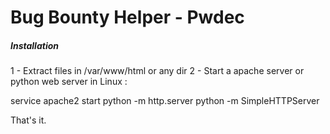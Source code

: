 # Bug Bounty Helper - Pwdec
##### Installation

1 - Extract files in /var/www/html or any dir
2 - Start a apache server or python web server
in Linux :

service apache2 start
python -m http.server <PORT>
python -m SimpleHTTPServer <PORT>

That's it.

